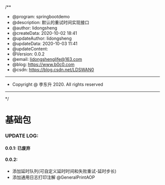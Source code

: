 

/**
 * @program: springbootdemo
 * @description: 默认的重试时间实现接口
 * @author: lidongsheng
 * @createData: 2020-10-02 18:41
 * @updateAuthor: lidongsheng
 * @updateData: 2020-10-03 11:41
 * @updateContent:
 * @Version: 0.0.2
 * @email: lidongshenglife@163.com
 * @blog: https://www.b0c0.com
 * @csdn: https://blog.csdn.net/LDSWAN0
 * ************************************************
 * Copyright @ 李东升 2020. All rights reserved
 * ************************************************
 */
 
# 基础包


### UPDATE LOG:

#### 0.0.1: 已废弃 
#### 0.0.2: 
* 添加延时队列(可自定义延时时间和失败重试-延时步长)
* 添加通用日志打印注解 @GeneralPrintAOP

    
